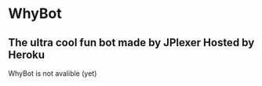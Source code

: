 # WhyBot
The ultra cool fun bot made by JPlexer Hosted by Heroku
------------------------------------------------------------------------------------------------------
WhyBot is not avalible (yet)
